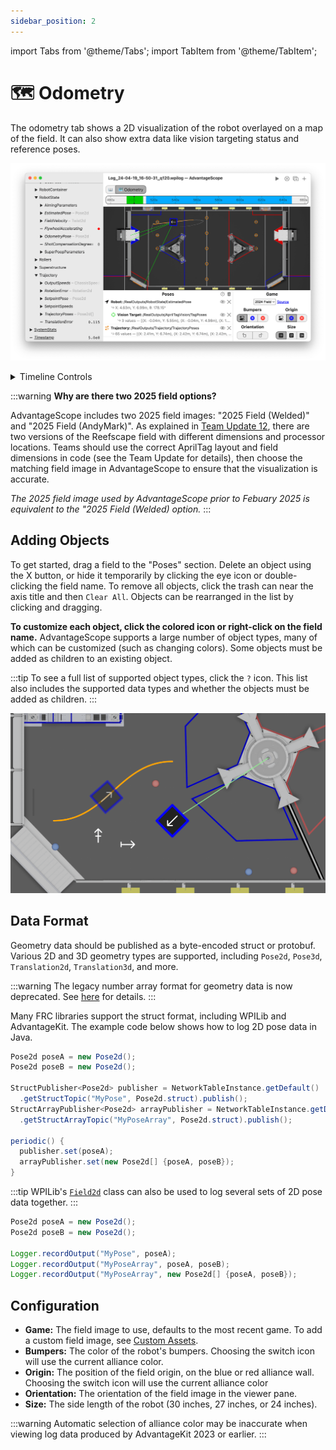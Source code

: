 ```yaml
---
sidebar_position: 2
---
```


import Tabs from '@theme/Tabs';
import TabItem from '@theme/TabItem';

# 🗺 Odometry

The odometry tab shows a 2D visualization of the robot overlayed on a map of the field. It can also show extra data like vision targeting status and reference poses.

![Overview of odometry tab](./img/odometry-1.png)

<details>
<summary>Timeline Controls</summary>

The timeline is used to control playback and visualization. Clicking on the timeline selects a time, and right-clicking deselects it. The selected time is synchronized across all tabs, making it easy to quickly find this location in other views.

The green sections of the timeline indicate when the robot is autonomous, and the blue sections indicate when the robot is teleoperated.

To zoom, place the cursor over the timeline and scroll up or down. A range can also be selecting by clicking and dragging while holding `Shift`. Move left and right by scrolling horizontally (on supported devices), or by clicking and dragging on the timeline. When connected live, scrolling to the left unlocks from the current time, and scrolling all the way to the right locks to the current time again. Press `Ctrl+\` to zoom to the period where the robot is enabled.

![Timeline](./img/timeline.png)

</details>

:::warning
**Why are there two 2025 field options?**

AdvantageScope includes two 2025 field images: "2025 Field (Welded)" and "2025 Field (AndyMark)". As explained in [Team Update 12](https://firstfrc.blob.core.windows.net/frc2025/Manual/TeamUpdates/TeamUpdate12.pdf), there are two versions of the Reefscape field with different dimensions and processor locations. Teams should use the correct AprilTag layout and field dimensions in code (see the Team Update for details), then choose the matching field image in AdvantageScope to ensure that the visualization is accurate.

_The 2025 field image used by AdvantageScope prior to Febuary 2025 is equivalent to the "2025 Field (Welded) option._
:::

## Adding Objects

To get started, drag a field to the "Poses" section. Delete an object using the X button, or hide it temporarily by clicking the eye icon or double-clicking the field name. To remove all objects, click the trash can near the axis title and then `Clear All`. Objects can be rearranged in the list by clicking and dragging.

**To customize each object, click the colored icon or right-click on the field name.** AdvantageScope supports a large number of object types, many of which can be customized (such as changing colors). Some objects must be added as children to an existing object.

:::tip
To see a full list of supported object types, click the `?` icon. This list also includes the supported data types and whether the objects must be added as children.
:::

![Odometry with objects](./img/odometry-2.png)

## Data Format

Geometry data should be published as a byte-encoded struct or protobuf. Various 2D and 3D geometry types are supported, including `Pose2d`, `Pose3d`, `Translation2d`, `Translation3d`, and more.

:::warning
The legacy number array format for geometry data is now deprecated. See [here](../whats-new/legacy-formats.md) for details.
:::

Many FRC libraries support the struct format, including WPILib and AdvantageKit. The example code below shows how to log 2D pose data in Java.

<Tabs groupId="library">
<TabItem value="wpilib" label="WPILib" default>

```java
Pose2d poseA = new Pose2d();
Pose2d poseB = new Pose2d();

StructPublisher<Pose2d> publisher = NetworkTableInstance.getDefault()
  .getStructTopic("MyPose", Pose2d.struct).publish();
StructArrayPublisher<Pose2d> arrayPublisher = NetworkTableInstance.getDefault()
  .getStructArrayTopic("MyPoseArray", Pose2d.struct).publish();

periodic() {
  publisher.set(poseA);
  arrayPublisher.set(new Pose2d[] {poseA, poseB});
}
```

:::tip
WPILib's [`Field2d`](https://docs.wpilib.org/en/stable/docs/software/dashboards/glass/field2d-widget.html) class can also be used to log several sets of 2D pose data together.
:::

</TabItem>
<TabItem value="advantagekit" label="AdvantageKit">

```java
Pose2d poseA = new Pose2d();
Pose2d poseB = new Pose2d();

Logger.recordOutput("MyPose", poseA);
Logger.recordOutput("MyPoseArray", poseA, poseB);
Logger.recordOutput("MyPoseArray", new Pose2d[] {poseA, poseB});
```

</TabItem>
</Tabs>

## Configuration

- **Game:** The field image to use, defaults to the most recent game. To add a custom field image, see [Custom Assets](../more-features/custom-assets.md).
- **Bumpers:** The color of the robot's bumpers. Choosing the switch icon will use the current alliance color.
- **Origin:** The position of the field origin, on the blue or red alliance wall. Choosing the switch icon will use the current alliance color
- **Orientation:** The orientation of the field image in the viewer pane.
- **Size:** The side length of the robot (30 inches, 27 inches, or 24 inches).

:::warning
Automatic selection of alliance color may be inaccurate when viewing log data produced by AdvantageKit 2023 or earlier.
:::
